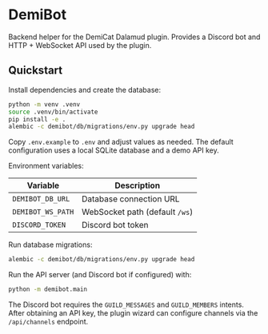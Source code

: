 # DemiBot

Backend helper for the DemiCat Dalamud plugin. Provides a Discord bot and HTTP + WebSocket
API used by the plugin.

## Quickstart

Install dependencies and create the database:

```bash
python -m venv .venv
source .venv/bin/activate
pip install -e .
alembic -c demibot/db/migrations/env.py upgrade head
```

Copy `.env.example` to `.env` and adjust values as needed. The default configuration
uses a local SQLite database and a demo API key.

Environment variables:

| Variable | Description |
| --- | --- |
| `DEMIBOT_DB_URL` | Database connection URL |
| `DEMIBOT_WS_PATH` | WebSocket path (default `/ws`) |
| `DISCORD_TOKEN` | Discord bot token |

Run database migrations:

```bash
alembic -c demibot/db/migrations/env.py upgrade head
```

Run the API server (and Discord bot if configured) with:

```bash
python -m demibot.main
```

The Discord bot requires the `GUILD_MESSAGES` and `GUILD_MEMBERS` intents.
After obtaining an API key, the plugin wizard can configure channels via
the `/api/channels` endpoint.
